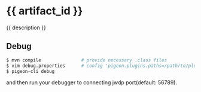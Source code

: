 # {{ artifact_id }}

{{ description }}

## Debug

```bash
$ mvn compile               # provide necessary .class files
$ vim debug.properties      # config 'pigeon.plugins.paths=/path/to/plugin' & other properties
$ pigeon-cli debug
```

and then run your debugger to connecting jwdp port(default: 56789).

